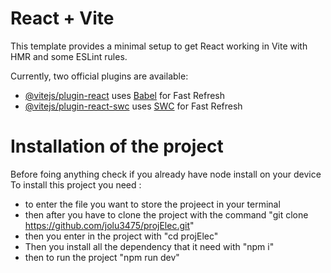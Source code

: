 # React + Vite

This template provides a minimal setup to get React working in Vite with HMR and some ESLint rules.

Currently, two official plugins are available:

- [@vitejs/plugin-react](https://github.com/vitejs/vite-plugin-react/blob/main/packages/plugin-react/README.md) uses [Babel](https://babeljs.io/) for Fast Refresh
- [@vitejs/plugin-react-swc](https://github.com/vitejs/vite-plugin-react-swc) uses [SWC](https://swc.rs/) for Fast Refresh


# Installation of the project

Before foing anything check if you already have node install on your device
To install this project you need :
- to enter the file you want to store the projeect in your terminal
- then after you have to clone the project with the command "git clone https://github.com/jolu3475/projElec.git"
- then you enter in the project with "cd projElec"
- Then you install all the dependency that it need with "npm i"
- then to run the project "npm run dev"
